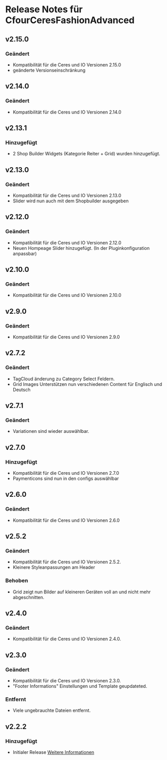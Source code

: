 # Release Notes für CfourCeresFashionAdvanced

## v2.15.0

### Geändert
* Kompatibilität für die Ceres und IO Versionen 2.15.0
* geänderte Versionseinschränkung

## v2.14.0

### Geändert
* Kompatibilität für die Ceres und IO Versionen 2.14.0

## v2.13.1

### Hinzugefügt
* 2 Shop Builder Widgets (Kategorie Reiter + Grid) wurden hinzugefügt.

## v2.13.0

### Geändert
* Kompatibilität für die Ceres und IO Versionen 2.13.0
* Slider wird nun auch mit dem Shopbuilder ausgegeben

## v2.12.0

### Geändert
* Kompatibilität für die Ceres und IO Versionen 2.12.0
* Neuen Hompeage Slider hinzugefügt. (In der Pluginkonfiguration anpassbar)

## v2.10.0

### Geändert
* Kompatibilität für die Ceres und IO Versionen 2.10.0

## v2.9.0

### Geändert
* Kompatibilität für die Ceres und IO Versionen 2.9.0

## v2.7.2
### Geändert
* TagCloud änderung zu Category Select Feldern.
* Grid Images Unterstützen nun verschiedenen Content für Englisch und Deutsch

## v2.7.1
### Geändert
* Variationen sind wieder auswählbar.

## v2.7.0
### Hinzugefügt
* Kompatibilität für die Ceres und IO Versionen 2.7.0
* Paymenticons sind nun in den configs auswählbar

## v2.6.0

### Geändert
* Kompatibilität für die Ceres und IO Versionen 2.6.0

## v2.5.2

### Geändert
* Kompatibilität für die Ceres und IO Versionen 2.5.2.
* Kleinere Styleanpassungen am Header

### Behoben 
* Grid zeigt nun Bilder auf kleineren Geräten voll an und nicht mehr abgeschnitten.

## v2.4.0

### Geändert
* Kompatibilität für die Ceres und IO Versionen 2.4.0.

## v2.3.0

### Geändert
* Kompatibilität für die Ceres und IO Versionen 2.3.0.
* "Footer Informations" Einstellungen und Template geupdateted.

### Entfernt
* Viele ungebrauchte Dateien entfernt.

## v2.2.2

### Hinzugefügt
* Initialer Release
[Weitere Informationen](https://developers.plentymarkets.com/marketplace/plugin-requirements#marketplace-changelog)
